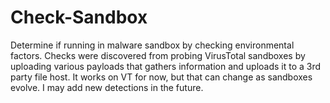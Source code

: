 # Check-Sandbox
Determine if running in malware sandbox by checking environmental factors.
Checks were discovered from probing VirusTotal sandboxes by uploading various payloads that gathers information and uploads it to a 3rd party file host.
It works on VT for now, but that can change as sandboxes evolve. I may add new detections in the future.
